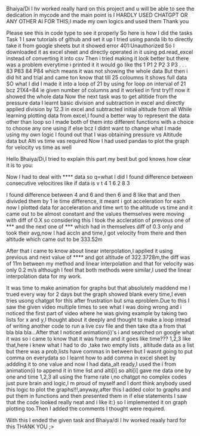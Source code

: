 Bhaiya/Di I hv worked really hard on this project and u will be able to see the dedication in mycode and the main point is I HARDLY USED CHATGPT OR ANY OTHER AI FOR THIS,I made my own logics and used them 
Thank you

Please see this in code type to see it properly
So here is how I did the tasks
Task 1
I saw tutorials of github and set it up
I tried using panda lib to directly take it from google sheets but it showed error 401:Unauthorized
So I downloaded it as excel sheet and directly operated in it using pd.read_excel instead of converting it into csv
Then i tried making it look better but there was a problem everytime i printed it it would go like ths
1 P1
2 P2
3 P3
.
.
.
83 P83
84 P84
which means it was not showing the whole data
But then i did hit and trial and came ton know that till 25 coloumns it shows full data
SO what I did I made it into a loop of 21 by using for loop on interval of 21 bcz 21X4=84 ie given number of columns and it worked in first try!!!
now it showed the whole data
Now the next task was to get altitide from the pressure data 
I learnt basic division and subtraction in excel and directly applied division by 12.3 in excel and subtracted initial altitude from all
While learning plotting data from excel,I found a better way to represent the data other than loop so I made both of them into different functions with a choice to choose any one using if else bcz I didnt want to change what I made using my own logic
I found out that I was obtaining pressure vs Altitude data but Alti vs time vas required
Now I had used pandas to plot the graph for velocity vs time as well

Hello Bhaiya/Di,I tried to explain this part my best but god knows how clear it is to you:

Now I had to deal with **** data so q=what I did I found difference between consecutive velocitires like if data is
v    t
4    1
6    2
8    3

I found difference between 4 and 6 and then 6 and 8 like that and then divivded them by 1 ie time difference,
it meant i got acceleration for each now I plotted data for acceleration and time wrt to the altitude vs time and
it came out to be almost constant and the values themselves were moving with diff of 0.X so considering this
I took the accleration of previous one of *** and the next one of *** which had in themselves diff of 0.3
only and took their avg,now I had accln and time,I got velocity from there and then altitude which came out to 
be 333.52m

After that i came to know about linear interpolation,I applied it using previous and next value of **** and got altitude of 322.3728m,the diff was of 11m between my method and linear interpolation and that for velocity was only 0.2 m/s although I feel that both methods were similar,I used the linear interpolation data for my work.

It was time to make animation for graphs but that absolutely maddend me I trued every way for 2 days but the graph showed blank every time,I even tries usong chatgpt for this after frustration but sma eproblem.Due to this I saw the given video multiple times to see what I was doing wrong and i noticed the first part of video where he was giving example by taking two lists for x and y,I thought about it deeply and thought to make a loop intead of writing another code to run a live csv file and then take dta a from that bla bla bla...After that I noticed animation(i)'s i and searched on google what it was so i came to know that it was frame and it goes like time??? 1,2,3 like that,here i knew what I had to do ,take two empty lists , altitude data as a  list but there was a prob,lists have commas in between but I wasnt going to put comma on everydata so I learnt how to add comma in excel sheet by addding it to one value and now I had data_alt ready,I used the i from animation(i) to append it in time list and 
alti[i] so alti[i] gave me data one by one and time 1,2,3 all using the frame rate i,no chatgpt no complex codes just pure brain and logic,I m proud of myself and I dont think anybody used this logic to plot the graphs!!!,anyway,after this I added color to graphs and put them in functions and then presented them in if else statements
I saw that the code looked really neat and i like it:} so I implemented it on graph plotting too.Then I added the comments I thought were required.

With this I ended the given task and Bhaiya/di I hv worked reaaly hard for this
THANK YOU ;>


